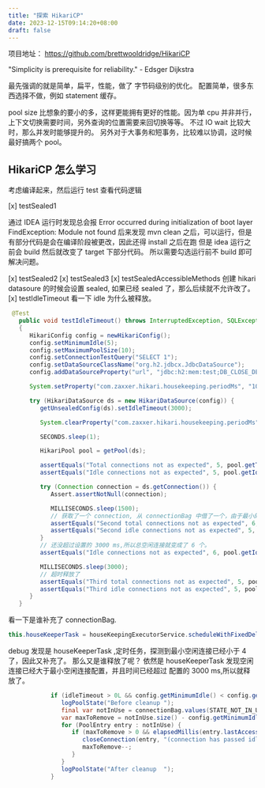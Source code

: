 ```yaml
---
title: "探索 HikariCP"
date: 2023-12-15T09:14:20+08:00
draft: false
---
```


项目地址： https://github.com/brettwooldridge/HikariCP

   "Simplicity is prerequisite for reliability."
         - Edsger Dijkstra

最先强调的就是简单，扁平，性能，做了 字节码级别的优化。
配置简单，很多东西选择不做，例如 statement 缓存。

pool size 比想象的要小的多，这样更能拥有更好的性能。因为单 cpu 并非并行，上下文切换需要时间，另外查询的位置需要来回切换等等。
不过 IO wait 比较大时，那么并发时能够提升的。
另外对于大事务和短事务，比较难以协调，这时候最好搞两个 pool。

## HikariCP 怎么学习
考虑编译起来，然后运行 test 查看代码逻辑

[x] testSealed1

通过 IDEA 运行时发现总会报
Error occurred during initialization of boot layer FindException: Module not found
后来发现 mvn clean 之后，可以运行，但是有部分代码是会在编译阶段被更改，因此还得 install 之后在跑
但是 idea 运行之前会 build 然后就改变了 target 下部分代码。
所以需要勾选运行前不 build 即可解决问题。

[x] testSealed2
[x] testSealed3
[x] testSealedAccessibleMethods
创建 hikari datasoure 的时候会设置 sealed, 如果已经 sealed 了，那么后续就不允许改了。
[x] testIdleTimeout 看一下 idle 为什么被释放。
```java
 @Test
   public void testIdleTimeout() throws InterruptedException, SQLException
   {
      HikariConfig config = newHikariConfig();
      config.setMinimumIdle(5);
      config.setMaximumPoolSize(10);
      config.setConnectionTestQuery("SELECT 1");
      config.setDataSourceClassName("org.h2.jdbcx.JdbcDataSource");
      config.addDataSourceProperty("url", "jdbc:h2:mem:test;DB_CLOSE_DELAY=-1");

      System.setProperty("com.zaxxer.hikari.housekeeping.periodMs", "1000");

      try (HikariDataSource ds = new HikariDataSource(config)) {
         getUnsealedConfig(ds).setIdleTimeout(3000);

         System.clearProperty("com.zaxxer.hikari.housekeeping.periodMs");

         SECONDS.sleep(1);

         HikariPool pool = getPool(ds);

         assertEquals("Total connections not as expected", 5, pool.getTotalConnections());
         assertEquals("Idle connections not as expected", 5, pool.getIdleConnections());

         try (Connection connection = ds.getConnection()) {
            Assert.assertNotNull(connection);

            MILLISECONDS.sleep(1500);
            // 获取了一个 connection, 从 connectionBag 中借了一个，由于最小的空闲线程数是 5，因此又自动补充了一个
            assertEquals("Second total connections not as expected", 6, pool.getTotalConnections());
            assertEquals("Second idle connections not as expected", 5, pool.getIdleConnections());
         }
         // 还没超过设置的 3000 ms,所以总空闲连接就变成了 6 个。
         assertEquals("Idle connections not as expected", 6, pool.getIdleConnections());

         MILLISECONDS.sleep(3000);
         // 超时释放了
         assertEquals("Third total connections not as expected", 5, pool.getTotalConnections());
         assertEquals("Third idle connections not as expected", 5, pool.getIdleConnections());
      }
   }
```
看一下是谁补充了 connectionBag.
```java
this.houseKeeperTask = houseKeepingExecutorService.scheduleWithFixedDelay(new HouseKeeper(), 100L, housekeepingPeriodMs, MILLISECONDS);
```
debug 发现是 houseKeeperTask ,定时任务，探测到最小空闲连接已经小于 4 了，因此又补充了。
那么又是谁释放了呢？
依然是 houseKeeperTask 发现空闲连接已经大于最小空闲连接配置，并且时间已经超过 配置的 3000 ms,所以就释放了。
```java 
            if (idleTimeout > 0L && config.getMinimumIdle() < config.getMaximumPoolSize()) {
               logPoolState("Before cleanup ");
               final var notInUse = connectionBag.values(STATE_NOT_IN_USE);
               var maxToRemove = notInUse.size() - config.getMinimumIdle();
               for (PoolEntry entry : notInUse) {
                  if (maxToRemove > 0 && elapsedMillis(entry.lastAccessed, now) > idleTimeout && connectionBag.reserve(entry)) {
                     closeConnection(entry, "(connection has passed idleTimeout)");
                     maxToRemove--;
                  }
               }
               logPoolState("After cleanup  ");
            }
```